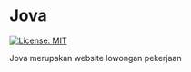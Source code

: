 # Jova

[![License: MIT](https://img.shields.io/badge/License-MIT-yellow.svg)](https://opensource.org/licenses/MIT)

Jova merupakan website lowongan pekerjaan
